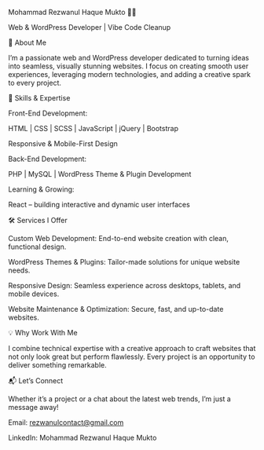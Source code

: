 Mohammad Rezwanul Haque Mukto 👨‍💻

Web & WordPress Developer | Vibe Code Cleanup

🌟 About Me

I’m a passionate web and WordPress developer dedicated to turning ideas into seamless, visually stunning websites. I focus on creating smooth user experiences, leveraging modern technologies, and adding a creative spark to every project.

🚀 Skills & Expertise

Front-End Development:

HTML | CSS | SCSS | JavaScript | jQuery | Bootstrap

Responsive & Mobile-First Design

Back-End Development:

PHP | MySQL | WordPress Theme & Plugin Development

Learning & Growing:

React – building interactive and dynamic user interfaces

🛠️ Services I Offer

Custom Web Development: End-to-end website creation with clean, functional design.

WordPress Themes & Plugins: Tailor-made solutions for unique website needs.

Responsive Design: Seamless experience across desktops, tablets, and mobile devices.

Website Maintenance & Optimization: Secure, fast, and up-to-date websites.

💡 Why Work With Me

I combine technical expertise with a creative approach to craft websites that not only look great but perform flawlessly. Every project is an opportunity to deliver something remarkable.

📬 Let’s Connect

Whether it’s a project or a chat about the latest web trends, I’m just a message away!

Email: rezwanulcontact@gmail.com

LinkedIn: Mohammad Rezwanul Haque Mukto

